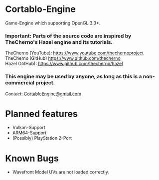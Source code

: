 # Cortablo-Engine
Game-Engine which supporting OpenGL 3.3+.

### Important: Parts of the source code are inspired by TheCherno's Hazel engine and its tutorials. ###
TheCherno (YouTube): https://www.youtube.com/thechernoproject<br>
TheCherno (GitHub) https://www.github.com/thecherno<br>
Hazel (GitHub): https://www.github.com/thecherno/hazel<br>

### This engine may be used by anyone, as long as this is a non-commercial project. ###
Contact: CortabloEngine@gmail.com

# Planned features
- Vulkan-Support<br>
- ARM64-Support<br>
- (Possibly) PlayStation 2-Port

# Known Bugs
- Wavefront Model UVs are not loaded correctly.
